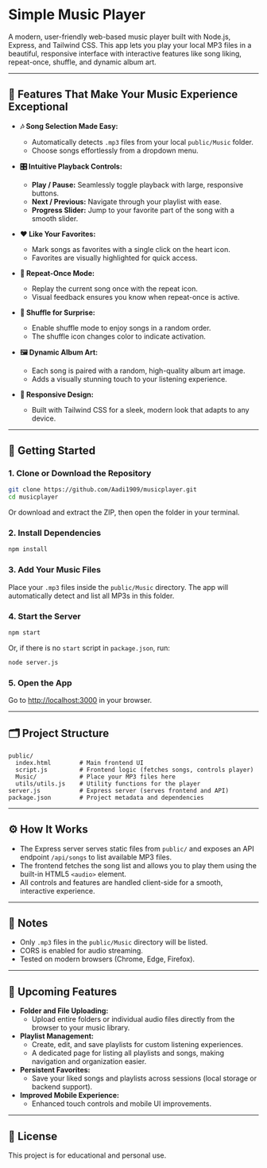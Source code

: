 # Simple Music Player

A modern, user-friendly web-based music player built with Node.js, Express, and Tailwind CSS. This app lets you play your local MP3 files in a beautiful, responsive interface with interactive features like song liking, repeat-once, shuffle, and dynamic album art.

---

## 🎵 Features That Make Your Music Experience Exceptional

- **🎶 Song Selection Made Easy:**
  - Automatically detects `.mp3` files from your local `public/Music` folder.
  - Choose songs effortlessly from a dropdown menu.

- **🎛️ Intuitive Playback Controls:**
  - **Play / Pause:** Seamlessly toggle playback with large, responsive buttons.
  - **Next / Previous:** Navigate through your playlist with ease.
  - **Progress Slider:** Jump to your favorite part of the song with a smooth slider.

- **❤️ Like Your Favorites:**
  - Mark songs as favorites with a single click on the heart icon.
  - Favorites are visually highlighted for quick access.

- **🔁 Repeat-Once Mode:**
  - Replay the current song once with the repeat icon.
  - Visual feedback ensures you know when repeat-once is active.

- **🔀 Shuffle for Surprise:**
  - Enable shuffle mode to enjoy songs in a random order.
  - The shuffle icon changes color to indicate activation.

- **🖼️ Dynamic Album Art:**
  - Each song is paired with a random, high-quality album art image.
  - Adds a visually stunning touch to your listening experience.

- **📱 Responsive Design:**
  - Built with Tailwind CSS for a sleek, modern look that adapts to any device.

---

## 🚀 Getting Started

### 1. Clone or Download the Repository
```sh
git clone https://github.com/Aadi1909/musicplayer.git
cd musicplayer
```
Or download and extract the ZIP, then open the folder in your terminal.

### 2. Install Dependencies
```sh
npm install
```

### 3. Add Your Music Files
Place your `.mp3` files inside the `public/Music` directory. The app will automatically detect and list all MP3s in this folder.

### 4. Start the Server
```sh
npm start
```
Or, if there is no `start` script in `package.json`, run:
```sh
node server.js
```

### 5. Open the App
Go to [http://localhost:3000](http://localhost:3000) in your browser.

---

## 🗂️ Project Structure
```
public/
  index.html        # Main frontend UI
  script.js         # Frontend logic (fetches songs, controls player)
  Music/            # Place your MP3 files here
  utils/utils.js    # Utility functions for the player
server.js           # Express server (serves frontend and API)
package.json        # Project metadata and dependencies
```

---

## ⚙️ How It Works
- The Express server serves static files from `public/` and exposes an API endpoint `/api/songs` to list available MP3 files.
- The frontend fetches the song list and allows you to play them using the built-in HTML5 `<audio>` element.
- All controls and features are handled client-side for a smooth, interactive experience.

---

## 📝 Notes
- Only `.mp3` files in the `public/Music` directory will be listed.
- CORS is enabled for audio streaming.
- Tested on modern browsers (Chrome, Edge, Firefox).

---

## 🔮 Upcoming Features
- **Folder and File Uploading:**
  - Upload entire folders or individual audio files directly from the browser to your music library.
- **Playlist Management:**
  - Create, edit, and save playlists for custom listening experiences.
  - A dedicated page for listing all playlists and songs, making navigation and organization easier.
- **Persistent Favorites:**
  - Save your liked songs and playlists across sessions (local storage or backend support).
- **Improved Mobile Experience:**
  - Enhanced touch controls and mobile UI improvements.

---

## 📄 License
This project is for educational and personal use.

